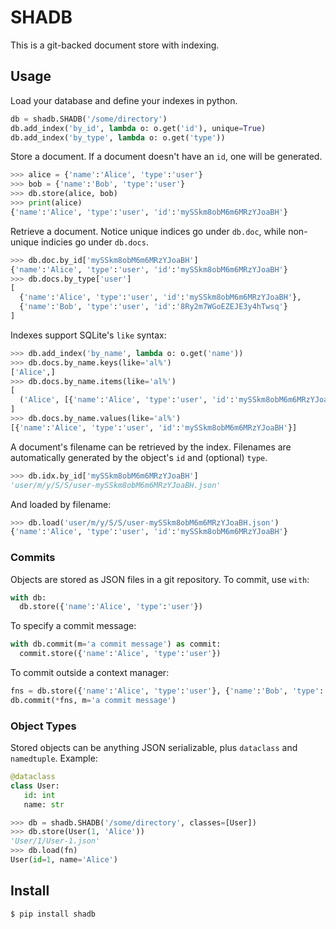SHADB
=====

This is a git-backed document store with indexing.

Usage
-----

Load your database and define your indexes in python.

```python
db = shadb.SHADB('/some/directory')
db.add_index('by_id', lambda o: o.get('id'), unique=True)
db.add_index('by_type', lambda o: o.get('type'))
```

Store a document.  If a document doesn't have an `id`, one will be generated.
```python
>>> alice = {'name':'Alice', 'type':'user'}
>>> bob = {'name':'Bob', 'type':'user'}
>>> db.store(alice, bob)
>>> print(alice)
{'name':'Alice', 'type':'user', 'id':'mySSkm8obM6m6MRzYJoaBH'}
```

Retrieve a document.  Notice unique indices go under `db.doc`, while non-unique indicies go under `db.docs`.
```python
>>> db.doc.by_id['mySSkm8obM6m6MRzYJoaBH']
{'name':'Alice', 'type':'user', 'id':'mySSkm8obM6m6MRzYJoaBH'}
>>> db.docs.by_type['user']
[
  {'name':'Alice', 'type':'user', 'id':'mySSkm8obM6m6MRzYJoaBH'},
  {'name':'Bob', 'type':'user', 'id':'8Ry2m7WGoEZEJE3y4hTwsq'}
]
```

Indexes support SQLite's `like` syntax:
```python
>>> db.add_index('by_name', lambda o: o.get('name'))
>>> db.docs.by_name.keys(like='al%')
['Alice',]
>>> db.docs.by_name.items(like='al%')
[
  ('Alice', [{'name':'Alice', 'type':'user', 'id':'mySSkm8obM6m6MRzYJoaBH'}]),
]
>>> db.docs.by_name.values(like='al%')
[{'name':'Alice', 'type':'user', 'id':'mySSkm8obM6m6MRzYJoaBH'}]
```

A document's filename can be retrieved by the index.  Filenames are automatically generated by the object's `id` and (optional) `type`.
```python
>>> db.idx.by_id['mySSkm8obM6m6MRzYJoaBH']
'user/m/y/S/S/user-mySSkm8obM6m6MRzYJoaBH.json'
```

And loaded by filename:
```python
>>> db.load('user/m/y/S/S/user-mySSkm8obM6m6MRzYJoaBH.json')
{'name':'Alice', 'type':'user', 'id':'mySSkm8obM6m6MRzYJoaBH'}
```

### Commits
Objects are stored as JSON files in a git repository.  To commit, use `with`:

```python
with db:
  db.store({'name':'Alice', 'type':'user'})
```

To specify a commit message:
```python
with db.commit(m='a commit message') as commit:
  commit.store({'name':'Alice', 'type':'user'})
```

To commit outside a context manager:
```python
fns = db.store({'name':'Alice', 'type':'user'}, {'name':'Bob', 'type':'user'})
db.commit(*fns, m='a commit message')
```


### Object Types
Stored objects can be anything JSON serializable, plus `dataclass` and `namedtuple`.  Example:
```python
@dataclass
class User:
   id: int
   name: str

>>> db = shadb.SHADB('/some/directory', classes=[User])
>>> db.store(User(1, 'Alice'))
'User/1/User-1.json'
>>> db.load(fn)
User(id=1, name='Alice')
```


Install
-------
```bash
$ pip install shadb
```
